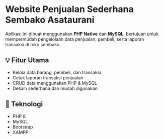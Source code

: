 # Website Penjualan Sederhana Sembako Asataurani

Aplikasi ini dibuat menggunakan **PHP Native** dan **MySQL**, 
bertujuan untuk mempermudah pengelolaan data penjualan, pembeli, 
serta laporan transaksi di toko sembako.

## 💡 Fitur Utama
- Kelola data barang, pembeli, dan transaksi
- Cetak laporan transaksi penjualan
- CRUD data menggunakan PHP & MySQL
- Desain sederhana dan mudah digunakan


## 🧩 Teknologi
- PHP 8
- MySQL
- Bootstrap
- XAMPP

